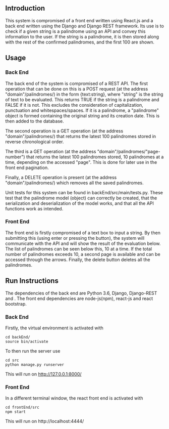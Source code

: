 ## Introduction

This system is compromised of a front end written using React.js and a back end written using the Django and Django REST framework. Its use is to check if a given string is a palindrome using an API and convey this information to the user. If the string is a palindrome, it is then stored along with the rest of the confirmed palindromes, and the first 100 are shown.

## Usage

### Back End

The back end of the system is compromised of a REST API. The first operation that can be done on this is a POST request (at the address "domain"/palindromes/) in the form {text:string}, where "string" is the string of text to be evaluated. This returns TRUE if the string is a palindrome and FALSE if it is not. This excludes the consideration of capitalization, punctuation and whitespaces/spaces. If it is a palindrome, a "palindrome" object is formed containing the original string and its creation date. This is then added to the database.

The second operation is a GET operation (at the address "domain"/palindromes/) that returns the latest 100 palindromes stored in reverse chronological order.

The third is a GET operation (at the address "domain"/palindromes/"page-number") that returns the latest 100 palindromes stored, 10 palindromes at a time, depending on the accessed "page". This is done for later use in the front end pagination.

Finally, a DELETE operation is present (at the address "domain"/palindromes/) which removes all the saved palindromes.

Unit tests for this system can be found in backEnd/src/main/tests.py. These test that the palindrome model (object) can correctly be created, that the serialization and deserialization of the model works, and that all the API functions work as intended.

### Front End

The front end is firstly compromised of a text box to input a string. By then submitting this (using enter or pressing the button), the system will communicate with the API and will show the result of the evaluation below. The list of palindromes can be seen below this, 10 at a time. If the total number of palindromes exceeds 10, a second page is available and can be accessed through the arrows. Finally, the delete button deletes all the palindromes.

## Run Instructions

The dependencies of the back end are Python 3.6, Django, Django-REST and . The front end dependencies are node-js(npm), react-js and react bootstrap.

### Back End

Firstly, the virtual environment is activated with 
```
cd backEnd/
source bin/activate
```
To then run the server use
```
cd src
python manage.py runserver
```

This will run on http://127.0.0.1:8000/

### Front End

In a different terminal window, the react front end is activated with

```
cd frontEnd/src
npm start
```

This will run on http://localhost:4444/

```


